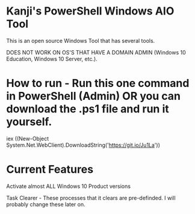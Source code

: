 # Kanji's PowerShell Windows AIO Tool
This is an open source Windows Tool that has several tools.

DOES NOT WORK ON OS'S THAT HAVE A DOMAIN ADMIN (Windows 10 Education, Windows 10 Server, etc.).


# How to run - Run this one command in PowerShell (Admin) OR you can download the .ps1 file and run it yourself.
iex ((New-Object System.Net.WebClient).DownloadString('https://git.io/Ju1La'))

# Current Features
Activate almost ALL Windows 10 Product versions

Task Clearer - These processes that it clears are pre-definded. I will probably change these later on.
